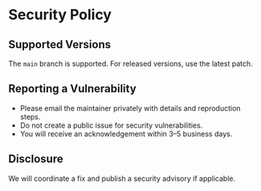 # Security Policy

## Supported Versions
The `main` branch is supported. For released versions, use the latest patch.

## Reporting a Vulnerability
- Please email the maintainer privately with details and reproduction steps.
- Do not create a public issue for security vulnerabilities.
- You will receive an acknowledgement within 3–5 business days.

## Disclosure
We will coordinate a fix and publish a security advisory if applicable.
